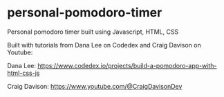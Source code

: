 # personal-pomodoro-timer
Personal pomodoro timer built using Javascript, HTML, CSS

Built with tutorials from Dana Lee on Codedex and Craig Davison on Youtube:

Dana Lee: https://www.codedex.io/projects/build-a-pomodoro-app-with-html-css-js

Craig Davison: https://www.youtube.com/@CraigDavisonDev
